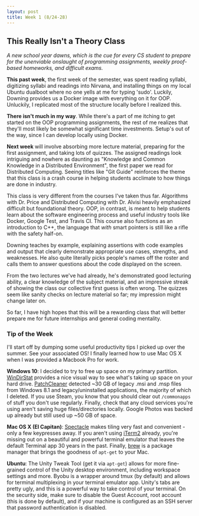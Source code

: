 ```yaml
---
layout: post
title: Week 1 (8/24-28)
---
```


This Really Isn't a Theory Class
--------------------------------
*A new school year dawns, which is the cue for every CS student to prepare for the unenviable onslaught of programming assignments, weekly proof-based homeworks, and difficult exams.*

**This past week**, the first week of the semester, was spent reading syllabi, digitizing syllabi and readings into Nirvana, and installing things on my local Ubuntu dualboot where no one yells at me for typing 'sudo'. 
Luckily, Downing provides us a Docker image with everything on it for OOP. Unluckily, I replicated most of the structure locally before I realized this. 

**There isn't much in my way**. While there's a part of me itching to get started on the OOP programming assignments, the rest of me realizes that they'll most likely be somewhat significant time investments. 
Setup's out of the way, since I can develop locally using Docker.  

**Next week** will involve absorbing more lecture material, preparing for the first assignment, and taking lots of quizzes.
The assigned readings look intriguing and nowhere as daunting as "Knowledge and Common Knowledge in a Distributed Environment", the first paper we read for Distributed Computing. 
Seeing titles like "Git Guide" reinforces the theme that this class is a crash course in helping students acclimate to how things are done in industry.

This class is very different from the courses I've taken thus far. Algorithms with Dr. Price and Distributed Computing with Dr. Alvisi heavily emphasized difficult but foundational theory. 
OOP, in contrast, is meant to help students learn about the software engineering process and useful industry tools like Docker, Google Test, and Travis CI.
This course also functions as an introduction to C++, the language that *with* smart pointers is still like a rifle with the safety half-on. 

Downing teaches by example, explaining assertions with code examples and output that clearly demonstrate appropriate use cases, strengths, and weaknesses. 
He also quite literally picks people's names off the roster and calls them to answer questions about the code displayed on the screen.

From the two lectures we've had already, he's demonstrated good lecturing ability, a clear knowledge of the subject material, and an impressive streak of showing the class our collective first guess is often wrong. The quizzes seem like sanity checks on lecture material so far; my impression might change later on.

So far, I have high hopes that this will be a rewarding class that will better prepare me for future internships and general coding mentality.

### Tip of the Week
I'll start off by dumping some useful productivity tips I picked up over the summer. See your associated OS! I finally learned how to use Mac OS X when I was provided a Macbook Pro for work.

**Windows 10**: I decided to try to free up space on my primary partition. [WinDirStat](https://windirstat.info/) provides a nice visual way to see what's taking up space on your hard drive. [PatchCleaner](http://www.homedev.com.au/free/patchcleaner) detected ~30 GB of legacy .msi and .msp files from Windows 8.1 and legacy/uninstalled applications, the majority of which I deleted. If you use Steam, you know that you should clear out `/commonapps` of stuff you don't use regularly. Finally, check that any cloud services you're using aren't saving huge files/directories locally. Google Photos was backed up already but still used up ~50 GB of space. 

**Mac OS X (El Capitan)**: [Spectacle](https://www.spectacleapp.com/) makes tiling very fast and convenient - only a few keypresses away. If you aren't using [iTerm2](https://www.iterm2.com/version3.html) already, you're missing out on a beautiful and powerful terminal emulator that leaves the default Terminal app 30 years in the past. Finally, [brew](http://brew.sh/) is a package manager that brings the goodness of `apt-get` to your Mac. 

**Ubuntu**: The Unity Tweak Tool (get it via `apt-get`) allows for more fine-grained control of the Unity desktop environment, including workspace settings and more. Byobu is a wrapper around tmux (by default) and allows for terminal multiplexing in your terminal emulator app. Unity's tabs are pretty ugly, and this is a powerful way to take control of your terminal. On the security side, make sure to disable the Guest Account, root account (this is done by default), and if your machine is configured as an SSH server that password authentication is disabled.
